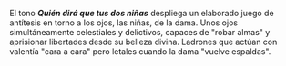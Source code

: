 El tono ***Quién dirá que tus dos niñas***  despliega un elaborado juego de antítesis en torno a los ojos, las niñas, de la dama. Unos ojos simultáneamente celestiales y delictivos, capaces de "robar almas" y aprisionar libertades desde su belleza divina. Ladrones que actúan con valentía "cara a cara" pero letales cuando la dama "vuelve espaldas".
